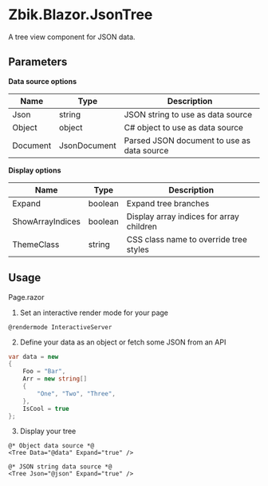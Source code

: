 ﻿# Zbik.Blazor.JsonTree
A tree view component for JSON data.  

## Parameters
**Data source options**  

|Name|Type|Description|
|----|----|-----------|
|Json|string|JSON string to use as data source|
|Object|object|C# object to use as data source|
|Document|JsonDocument|Parsed JSON document to use as data source|

**Display options**  

|Name|Type|Description|
|----|----|-----------|
|Expand|boolean|Expand tree branches|
|ShowArrayIndices|boolean|Display array indices for array children|
|ThemeClass|string|CSS class name to override tree styles|

## Usage

Page.razor
1. Set an interactive render mode for your page
```
@rendermode InteractiveServer
```
2. Define your data as an object or fetch some JSON from an API
```csharp
var data = new
{
    Foo = "Bar",
    Arr = new string[]
    {
        "One", "Two", "Three",
    },
    IsCool = true
};
```
3. Display your tree
```razor
@* Object data source *@
<Tree Data="@data" Expand="true" />

@* JSON string data source *@
<Tree Json="@json" Expand="true" />
```